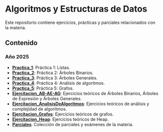 # Algoritmos y Estructuras de Datos

Este repositorio contiene ejercicios, prácticas y parciales relacionados con la materia.

## Contenido
### Año 2025

* **[Practica_1](2025/src/Practica_1/)**: Práctica 1: Listas.
* **[Practica_2](2025/src/Practica_2/)**: Práctica 2: Árboles Binarios.
* **[Practica_3](2025/src/Practica_3/)**: Práctica 3: Árboles Generales.
* **[Practica_4](2025/src/Practica_4/)**: Práctica 4: Análisis de algoritmos.
* **[Practica_5](2025/src/Practica_5/)**: Práctica 5: Grafos.
* **[Ejercitacion_AB-AE-AG](2025/src/Ejercitacion_AB-AE-AG/)**: Ejercicios teóricos de Árboles Binarios, Árboles de Expresión y Árboles Generales.
* **[Ejercitacion_AnalisisDeAlgoritmos](2025/src/Ejercitacion_AnalisisDeAlgoritmos/)**: Ejercicios teóricos de análisis y complejidad de algoritmos.
* **[Ejercitacion_Grafos](2025/src/Ejercitacion_Grafos/)**: Ejercicios teóricos de grafos.
* **[Ejercitacion_Heap](2025/src/Ejercitacion_Heap/)**: Ejercicios teóricos de Heap.
* **[Parciales](2025/src/Parciales/)**: Colección de parciales y exámenes de la materia.